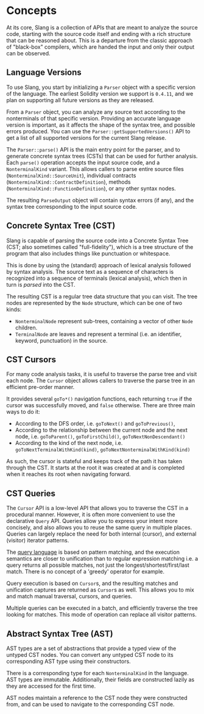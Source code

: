 # Concepts

At its core, Slang is a collection of APIs that are meant to analyze the source code, starting with the source code itself and ending with a rich structure that can be reasoned about.
This is a departure from the classic approach of "black-box" compilers, which are handed the input and only their output can be observed.

## Language Versions

To use Slang, you start by initializing a `Parser` object with a specific version of the language.
The earliest Solidity version we support is `0.4.11`, and we plan on supporting all future versions as they are released.

From a `Parser` object, you can analyze any source text according to the nonterminals of that specific version.
Providing an accurate language version is important, as it affects the shape of the syntax tree, and possible errors produced.
You can use the `Parser::getSupportedVersions()` API to get a list of all supported versions for the current Slang release.

The `Parser::parse()` API is the main entry point for the parser, and to generate concrete syntax trees (CSTs) that can be used for further analysis.
Each `parse()` operation accepts the input source code, and a `NonterminalKind` variant.
This allows callers to parse entire source files (`NonterminalKind::SourceUnit`), individual contracts (`NonterminalKind::ContractDefinition`),
methods (`NonterminalKind::FunctionDefinition`), or any other syntax nodes.

The resulting `ParseOutput` object will contain syntax errors (if any), and the syntax tree corresponding to the input source code.

## Concrete Syntax Tree (CST)

Slang is capable of parsing the source code into a Concrete Syntax Tree (CST; also sometimes called "full-fidelity"),
which is a tree structure of the program that also includes things like punctuation or whitespace.

This is done by using the (standard) approach of lexical analysis followed by syntax analysis.
The source text as a sequence of characters is recognized into a sequence of
terminals (lexical analysis), which then in turn is _parsed_ into the CST.

The resulting CST is a regular tree data structure that you can visit.
The tree nodes are represented by the `Node` structure, which can be one of two kinds:

- `NonterminalNode` represent sub-trees, containing a vector of other `Node` children.
- `TerminalNode` are leaves and represent a terminal (i.e. an identifier, keyword, punctuation) in the source.

## CST Cursors

For many code analysis tasks, it is useful to traverse the parse tree and visit each node.
The `Cursor` object allows callers to traverse the parse tree in an efficient pre-order manner.

It provides several `goTo*()` navigation functions, each returning `true` if the
cursor was successfully moved, and `false` otherwise. There are three main ways
to do it:

- According to the DFS order, i.e. `goToNext()` and `goToPrevious()`,
- According to the relationship between the current node and the next node, i.e. `goToParent()`, `goToFirstChild()`, `goToNextNonDescendant()`
- According to the kind of the next node, i.e. `goToNextTerminalWithKind(kind)`, `goToNextNonterminalWithKind(kind)`

As such, the cursor is stateful and keeps track of the path it has taken through the CST.
It starts at the root it was created at and is completed when it reaches its root when navigating forward.

## CST Queries

The `Cursor` API is a low-level API that allows you to traverse the CST in a
procedural manner. However, it is often more convenient to use the declarative
`Query` API. Queries allow you to express your intent more concisely, and also
allows you to reuse the same query in multiple places. Queries can largely
replace the need for both internal (cursor), and external (visitor) iterator
patterns.

The [query language](./tree-query-language.md) is based on pattern matching, and the
execution semantics are closer to unification than to regular expression
matching i.e. a query returns all possible matches, not just the
longest/shortest/first/last match. There is no concept of a 'greedy' operator
for example.

Query execution is based on `Cursor`s, and the resulting matches and unification
captures are returned as `Cursor`s as well. This allows you to mix and match
manual traversal, cursors, and queries.

Multiple queries can be executed in a batch, and efficiently traverse the tree
looking for matches. This mode of operation can replace all visitor patterns.

## Abstract Syntax Tree (AST)

AST types are a set of abstractions that provide a typed view of the untyped CST nodes.
You can convert any untyped CST node to its corresponding AST type using their constructors.

There is a corresponding type for each `NonterminalKind` in the language. AST types are immutable.
Additionally, their fields are constructed lazily as they are accessed for the first time.

AST nodes maintain a reference to the CST node they were constructed from,
and can be used to navigate to the corresponding CST node.
